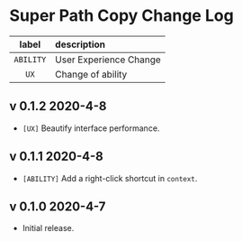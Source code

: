 # **Super Path Copy Change Log**

|   label   | description            |
| :-------: | :--------------------- |
| `ABILITY` | User Experience Change |
|   `UX`    | Change of ability      |

## v 0.1.2 2020-4-8

- `[UX]` Beautify interface performance.

## v 0.1.1 2020-4-8

- `[ABILITY]` Add a right-click shortcut in `context`.

## v 0.1.0 2020-4-7

- Initial release.